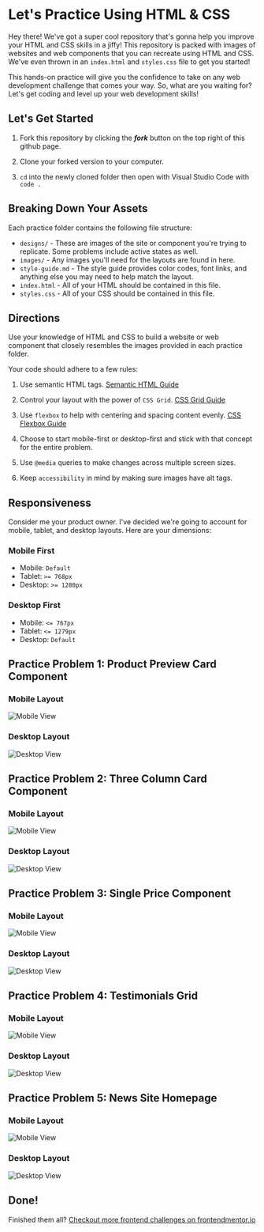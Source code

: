 # Let's Practice Using HTML & CSS

Hey there! We've got a super cool repository that's gonna help you improve your HTML and CSS skills in a jiffy! This repository is packed with images of websites and web components that you can recreate using HTML and CSS. We've even thrown in an `index.html` and `styles.css` file to get you started! 

This hands-on practice will give you the confidence to take on any web development challenge that comes your way. So, what are you waiting for? Let's get coding and level up your web development skills!

## Let's Get Started

1. Fork this repository by clicking the _**fork**_ button on the top right of this github page.

1. Clone your forked version to your computer.

1. `cd` into the newly cloned folder then open with Visual Studio Code with `code .`

## Breaking Down Your Assets

Each practice folder contains the following file structure:

- `designs/` - These are images of the site or component you're trying to replicate. Some problems include active states as well.
- `images/` - Any images you'll need for the layouts are found in here. 
- `style-guide.md` - The style guide provides color codes, font links, and anything else you may need to help match the layout.
- `index.html` - All of your HTML should be contained in this file.
- `styles.css` - All of your CSS should be contained in this file. 

## Directions

Use your knowledge of HTML and CSS to build a website or web component that closely resembles the images provided in each practice folder.

Your code should adhere to a few rules:

1. Use semantic HTML tags. [Semantic HTML Guide](https://www.semrush.com/blog/semantic-html5-guide/)

1. Control your layout with the power of `CSS Grid`. [CSS Grid Guide](https://css-tricks.com/snippets/css/complete-guide-grid/)

1. Use `flexbox` to help with centering and spacing content evenly. [CSS Flexbox Guide](https://css-tricks.com/snippets/css/a-guide-to-flexbox/)

1. Choose to start mobile-first or desktop-first and stick with that concept for the entire problem.

1. Use `@media` queries to make changes across multiple screen sizes.

1. Keep `accessibility` in mind by making sure images have alt tags. 

## Responsiveness

Consider me your product owner. I've decided we're going to account for mobile, tablet, and desktop layouts. Here are your dimensions:

### Mobile First
- Mobile: `Default`
- Tablet: `>= 768px`
- Desktop: `>= 1280px`

### Desktop First
- Mobile: `<= 767px`
- Tablet: `<= 1279px`
- Desktop: `Default`

## Practice Problem 1: Product Preview Card Component

### Mobile Layout
![Mobile View](./practice-layout-1/images/product-preview-card-component-mobile.jpeg)

### Desktop Layout
![Desktop View](./practice-layout-1/images/product-preview-card-component-desktop.jpeg)

## Practice Problem 2: Three Column Card Component

### Mobile Layout
![Mobile View](./practice-layout-2/images/3-col-card-component-mobile.jpeg)

### Desktop Layout
![Desktop View](./practice-layout-2/images/3-col-card-component-desktop.jpeg)

## Practice Problem 3: Single Price Component

### Mobile Layout
![Mobile View](./practice-layout-3/images/single-price-component-mobile.jpeg)

### Desktop Layout
![Desktop View](./practice-layout-3/images/single-price-component-desktop.jpeg)

## Practice Problem 4: Testimonials Grid

### Mobile Layout
![Mobile View](./practice-layout-4/images/testimonials-grid-mobile.jpeg)

### Desktop Layout
![Desktop View](./practice-layout-4/images/testimonials-grid-desktop.jpeg)

## Practice Problem 5: News Site Homepage

### Mobile Layout
![Mobile View](./practice-layout-5/images/news-homepage-mobile.jpeg)

### Desktop Layout
![Desktop View](./practice-layout-5/images/news-homepage-desktop.jpeg)

## Done!

Finished them all? [Checkout more frontend challenges on frontendmentor.io](https://www.frontendmentor.io)